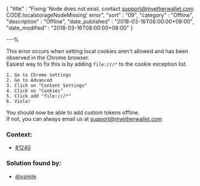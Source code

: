 {
"title"       : "Fixing 'Node does not exist, contact support@myetherwallet.com CODE:localstorageNodeMissing' error",
"sort"        : "09",
"category"    : "Offline",
"description" : "Offline",
"date_published" : "2018-03-16T08:00:00+08:00",
"date_modified"  : "2018-03-16T08:00:00+08:00"
}

---%

This error occurs when setting local cookies aren't allowed and has been observed in the Chrome browser.  
Easiest way to fix this is by adding `file:///*` to the cookie exception list.  
```
1. Go to Chrome settings
2. Go to Advanced
3. Click on "Content Settings"
4. Click on "Cookies"
5. Click add "file:///*"
6. Viola!
```  

You should now be able to add custom tokens offline.  
If not, you can always email us at [support@myetherwallet.com](support@myetherwallet.com)

### Context:  

* [#1240](https://github.com/kvhnuke/etherwallet/issues/1240)

### Solution found by:

* [@xsmile](https://github.com/xsmile)
